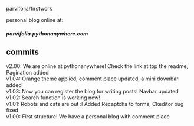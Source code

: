 parvifolia/firstwork

personal blog
online at:

<h5>parvifolia.pythonanywhere.com</h5>

commits
-----

v2.00: We are online at pythonanywhere! Check the link at top the readme, Pagination added <br>
v1.04: Orange theme applied, comment place updated, a mini downbar added <br>
v1.03: Now you can register the blog for writing posts! Navbar updated <br>
v1.02: Search function is working now! <br>
v1.01: Robots and cats are out :l Added Recaptcha to forms, Ckeditor bug fixed <br>
v1.00: First structure! We have a personal blog with comment place
